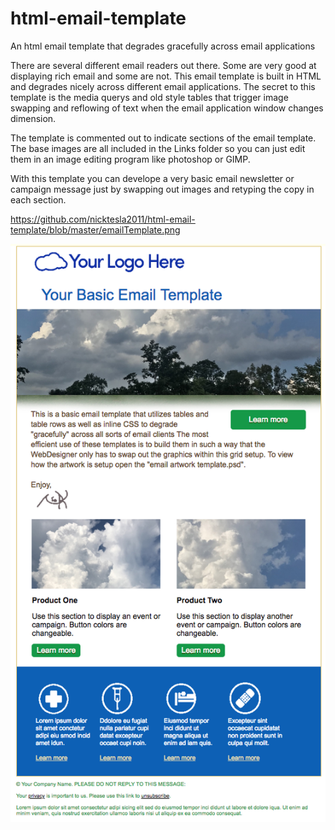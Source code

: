# html-email-template
An html email template that degrades gracefully across email applications

There are several different email readers out there. Some are very good at displaying rich email and some are not.
This email template is built in HTML and degrades nicely across different email applications. The secret to this template is the media querys and old style tables that trigger image swapping and reflowing of text when the email application window changes dimension.

The template is commented out to indicate sections of the email template.
The base images are all included in the Links folder so you can just edit them in an image editing program like photoshop or GIMP.

With this template you can develope a very basic email newsletter or campaign message just by swapping out images and retyping the copy in each section.

https://github.com/nicktesla2011/html-email-template/blob/master/emailTemplate.png


![alt text](https://github.com/nicktesla2011/html-email-template/blob/master/emailTemplate.png)
